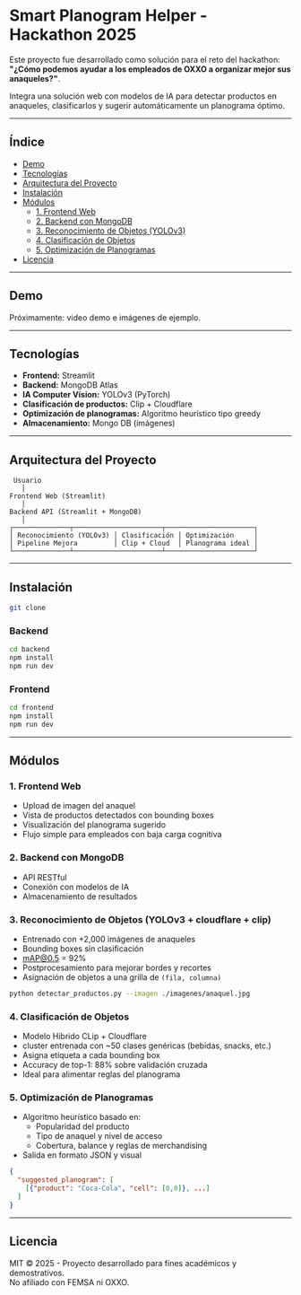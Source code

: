 # Smart Planogram Helper - Hackathon 2025

Este proyecto fue desarrollado como solución para el reto del hackathon: **"¿Cómo podemos ayudar a los empleados de OXXO a organizar mejor sus anaqueles?"**.

Integra una solución web con modelos de IA para detectar productos en anaqueles, clasificarlos y sugerir automáticamente un planograma óptimo.

---

## Índice

- [Demo](#demo)
- [Tecnologías](#tecnologías)
- [Arquitectura del Proyecto](#arquitectura-del-proyecto)
- [Instalación](#instalación)
- [Módulos](#módulos)
  - [1. Frontend Web](#1-frontend-web)
  - [2. Backend con MongoDB](#2-backend-con-mongodb)
  - [3. Reconocimiento de Objetos (YOLOv3)](#3-reconocimiento-de-objetos-yolov3)
  - [4. Clasificación de Objetos](#4-clasificación-de-objetos)
  - [5. Optimización de Planogramas](#5-optimización-de-planogramas)
- [Licencia](#licencia)

---

## Demo

Próximamente: video demo e imágenes de ejemplo.

---

## Tecnologías

- **Frontend:** Streamlit
- **Backend:** MongoDB Atlas
- **IA Computer Vision:** YOLOv3 (PyTorch)
- **Clasificación de productos:** Clip + Cloudflare
- **Optimización de planogramas:** Algoritmo heurístico tipo greedy
- **Almacenamiento:** Mongo DB (imágenes)

---

## Arquitectura del Proyecto

```
 Usuario
   │
Frontend Web (Streamlit)
   │
Backend API (Streamlit + MongoDB)
   │
┌──────────────┬──────────────────────┬──────────────────────┐
│ Reconocimiento (YOLOv3) │ Clasificación │ Optimización     │
│ Pipeline Mejora         │ Clip + Cloud  │ Planograma ideal │
└──────────────┴──────────────────────┴──────────────────────┘
```

---

## Instalación

```bash
git clone 

```

### Backend

```bash
cd backend
npm install
npm run dev
```

### Frontend

```bash
cd frontend
npm install
npm run dev
```

---

## Módulos

### 1. Frontend Web

- Upload de imagen del anaquel
- Vista de productos detectados con bounding boxes
- Visualización del planograma sugerido
- Flujo simple para empleados con baja carga cognitiva

### 2. Backend con MongoDB

- API RESTful
- Conexión con modelos de IA
- Almacenamiento de resultados

### 3. Reconocimiento de Objetos (YOLOv3 + cloudflare + clip)

- Entrenado con +2,000 imágenes de anaqueles
- Bounding boxes sin clasificación
- mAP@0.5 = 92%
- Postprocesamiento para mejorar bordes y recortes
- Asignación de objetos a una grilla de `(fila, columna)`

```bash
python detectar_productos.py --imagen ./imagenes/anaquel.jpg
```

### 4. Clasificación de Objetos

- Modelo Hibrido CLip + Cloudflare
- cluster entrenada con ~50 clases genéricas (bebidas, snacks, etc.)
- Asigna etiqueta a cada bounding box
- Accuracy de top-1: 88% sobre validación cruzada
- Ideal para alimentar reglas del planograma

### 5. Optimización de Planogramas

- Algoritmo heurístico basado en:
  - Popularidad del producto
  - Tipo de anaquel y nivel de acceso
  - Cobertura, balance y reglas de merchandising
- Salida en formato JSON y visual

```json
{
  "suggested_planogram": [
    [{"product": "Coca-Cola", "cell": [0,0]}, ...]
  ]
}
```

---

## Licencia

MIT © 2025 - Proyecto desarrollado para fines académicos y demostrativos.  
No afiliado con FEMSA ni OXXO.
